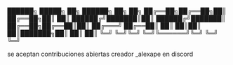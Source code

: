 
██████╗  █████╗ ██╗     ██████╗ ██╗  ██╗
██╔══██╗██╔══██╗██║     ██╔══██╗██║  ██║
██████╔╝███████║██║     ██████╔╝███████║
██╔══██╗██╔══██║██║     ██╔═══╝ ██╔══██║
██║  ██║██║  ██║███████╗██║     ██║  ██║
╚═╝  ╚═╝╚═╝  ╚═╝╚══════╝╚═╝     ╚═╝  ╚═╝
                                        


se aceptan contribuciones abiertas 
creador _alexape en discord
